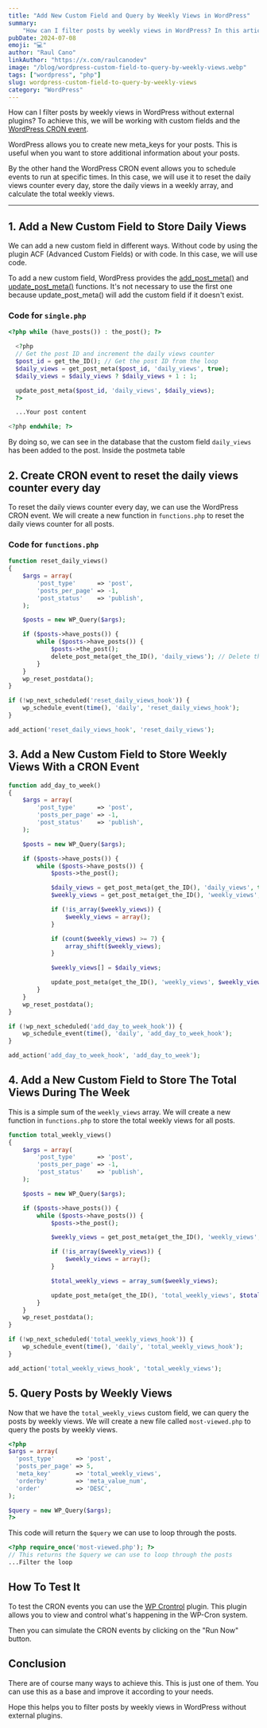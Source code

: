 ```yaml
---
title: "Add New Custom Field and Query by Weekly Views in WordPress"
summary:
    "How can I filter posts by weekly views in WordPress? In this article, we will show you how to add a new custom field to your WordPress posts and query them by weekly views."
pubDate: 2024-07-08
emoji: "💻"
author: "Raul Cano"
linkAuthor: "https://x.com/raulcanodev"
image: "/blog/wordpress-custom-field-to-query-by-weekly-views.webp"
tags: ["wordpress", "php"]
slug: wordpress-custom-field-to-query-by-weekly-views
category: "WordPress"
---
```

How can I filter posts by weekly views in WordPress without external plugins? To achieve this, we will be working with custom fields and the [WordPress CRON event](https://developer.wordpress.org/plugins/cron/scheduling-wp-cron-events/).

WordPress allows you to create new meta_keys for your posts. This is useful when
you want to store additional information about your posts. 

By the other hand the WordPress CRON event allows you to schedule events to run at specific times. In this case, we will use it to reset the daily views counter every day, store the daily views in a weekly array, and calculate the total weekly views.

---

## 1. Add a New Custom Field to Store Daily Views

We can add a new custom field in different ways. Without code by using the plugin ACF (Advanced Custom Fields) or with code. In this case, we will use code.

To add a new custom field, WordPress provides the [add_post_meta()](https://developer.wordpress.org/reference/functions/add_post_meta/) and [update_post_meta()](https://developer.wordpress.org/reference/functions/update_post_meta/) functions. It's not necessary to use the first one because update_post_meta() will add the custom field if it doesn't exist.

### Code for `single.php`

```php title="single.php"
<?php while (have_posts()) : the_post(); ?>

  <?php
  // Get the post ID and increment the daily views counter
  $post_id = get_the_ID(); // Get the post ID from the loop 
  $daily_views = get_post_meta($post_id, 'daily_views', true);
  $daily_views = $daily_views ? $daily_views + 1 : 1;

  update_post_meta($post_id, 'daily_views', $daily_views);
  ?>

  ...Your post content

<?php endwhile; ?>
```

By doing so, we can see in the database that the custom field `daily_views` has been added to the post. Inside the postmeta table


## 2. Create CRON event to reset the daily views counter every day

To reset the daily views counter every day, we can use the WordPress CRON event. We will create a new function in `functions.php` to reset the daily views counter for all posts.

### Code for `functions.php`

```php title="most-viewed.php"
function reset_daily_views()
{
	$args = array(
		'post_type'      => 'post',
		'posts_per_page' => -1,
		'post_status'    => 'publish',
	);

	$posts = new WP_Query($args);

	if ($posts->have_posts()) {
		while ($posts->have_posts()) {
			$posts->the_post();
			delete_post_meta(get_the_ID(), 'daily_views'); // Delete the daily views counter
		}
	}
	wp_reset_postdata();
}

if (!wp_next_scheduled('reset_daily_views_hook')) {
	wp_schedule_event(time(), 'daily', 'reset_daily_views_hook');
}

add_action('reset_daily_views_hook', 'reset_daily_views');
```

## 3. Add a New Custom Field to Store Weekly Views With a CRON Event

```php title="functions.php"
function add_day_to_week()
{
	$args = array(
		'post_type'      => 'post',
		'posts_per_page' => -1,
		'post_status'    => 'publish',
	);

	$posts = new WP_Query($args);

	if ($posts->have_posts()) {
		while ($posts->have_posts()) {
			$posts->the_post();

			$daily_views = get_post_meta(get_the_ID(), 'daily_views', true);  // Comes from single.php
			$weekly_views = get_post_meta(get_the_ID(), 'weekly_views', true);

			if (!is_array($weekly_views)) {
				$weekly_views = array();
			}

			if (count($weekly_views) >= 7) {
				array_shift($weekly_views);
			}

			$weekly_views[] = $daily_views;

			update_post_meta(get_the_ID(), 'weekly_views', $weekly_views);
		}
	}
	wp_reset_postdata();
}

if (!wp_next_scheduled('add_day_to_week_hook')) {
	wp_schedule_event(time(), 'daily', 'add_day_to_week_hook');
}

add_action('add_day_to_week_hook', 'add_day_to_week');
```

## 4. Add a New Custom Field to Store The Total Views During The Week

This is a simple sum of the `weekly_views` array. We will create a new function in `functions.php` to store the total weekly views for all posts.

```php title="functions.php"
function total_weekly_views()
{
	$args = array(
		'post_type'      => 'post',
		'posts_per_page' => -1,
		'post_status'    => 'publish',
	);

	$posts = new WP_Query($args);

	if ($posts->have_posts()) {
		while ($posts->have_posts()) {
			$posts->the_post();

			$weekly_views = get_post_meta(get_the_ID(), 'weekly_views', true);

			if (!is_array($weekly_views)) {
				$weekly_views = array();
			}

			$total_weekly_views = array_sum($weekly_views);

			update_post_meta(get_the_ID(), 'total_weekly_views', $total_weekly_views);
		}
	}
	wp_reset_postdata();
}

if (!wp_next_scheduled('total_weekly_views_hook')) {
	wp_schedule_event(time(), 'daily', 'total_weekly_views_hook');
}

add_action('total_weekly_views_hook', 'total_weekly_views');
```

## 5. Query Posts by Weekly Views

Now that we have the `total_weekly_views` custom field, we can query the posts by weekly views. We will create a new file called `most-viewed.php` to query the posts by weekly views.

```php title="most-viewed.php"
<?php
$args = array(
  'post_type'      => 'post',
  'posts_per_page' => 5,
  'meta_key'       => 'total_weekly_views',
  'orderby'        => 'meta_value_num',
  'order'          => 'DESC',
);

$query = new WP_Query($args);
?>
```

This code will return the `$query` we can use to loop through the posts.

```php title="index.php"
<?php require_once('most-viewed.php'); ?>
// This returns the $query we can use to loop through the posts
...Filter the loop
```

## How To Test It
To test the CRON events you can use the [WP Crontrol](https://wordpress.org/plugins/wp-crontrol/) plugin. This plugin allows you to view and control what's happening in the WP-Cron system.

Then you can simulate the CRON events by clicking on the "Run Now" button.

## Conclusion

There are of course many ways to achieve this. This is just one of them. You can use this as a base and improve it according to your needs. 

Hope this helps you to filter posts by weekly views in WordPress without external plugins.
